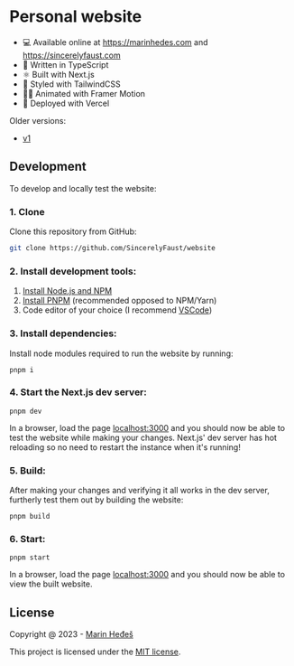 # Personal website

- 💻 Available online at https://marinhedes.com and https://sincerelyfaust.com
- 💙 Written in TypeScript
- ⚛️ Built with Next.js
- 🎨 Styled with TailwindCSS
- 🚶‍♂️ Animated with Framer Motion
- 🔼 Deployed with Vercel

Older versions: 
- [v1](https://website-ngi8tb9gt-sincerelyfaust.vercel.app/)

## Development

To develop and locally test the website:

### 1. Clone

Clone this repository from GitHub:

```sh
git clone https://github.com/SincerelyFaust/website
```

### 2. Install development tools:

1. [Install Node.js and NPM](https://nodejs.org/en/download/package-manager/)
1. [Install PNPM](https://pnpm.io/installation) (recommended opposed to NPM/Yarn)
1. Code editor of your choice (I recommend [VSCode](https://code.visualstudio.com/))

### 3. Install dependencies:

Install node modules required to run the website by running:

```
pnpm i
```

### 4. Start the Next.js dev server:

```
pnpm dev
```

In a browser, load the page [localhost:3000](http://localhost:3000) and you should now be able to test the website while making your changes.
Next.js' dev server has hot reloading so no need to restart the instance when it's running!

### 5. Build:

After making your changes and verifying it all works in the dev server, furtherly test them out by building the website:

```
pnpm build
```

### 6. Start:

```
pnpm start
```

In a browser, load the page [localhost:3000](http://localhost:3000) and you should now be able to view the built website.

## License

Copyright @ 2023 - [Marin Heđeš](https://github.com/sincerelyfaust)

This project is licensed under the [MIT license](LICENSE).
